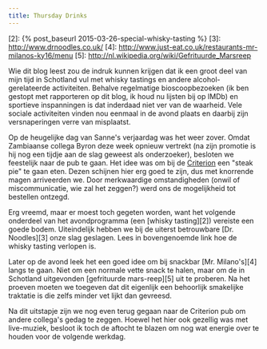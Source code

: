 ```yaml
---
title: Thursday Drinks
---
```

[1]: http://www.tripadvisor.co.uk/Restaurant_Review-g186533-d2460724-Reviews-Criterion_Public_House-St_Andrews_Fife_Scotland.html
[2]: {% post_baseurl 2015-03-26-special-whisky-tasting %}
[3]: http://www.drnoodles.co.uk/
[4]: http://www.just-eat.co.uk/restaurants-mr-milanos-ky16/menu
[5]: http://nl.wikipedia.org/wiki/Gefrituurde_Marsreep

Wie dit blog leest zou de indruk kunnen krijgen dat ik een groot deel van mijn tijd in Schotland vul met whisky tastings en andere alcohol-gerelateerde activiteiten. Behalve regelmatige bioscoopbezoeken (ik ben gestopt met rapporteren op dit blog, ik houd nu lijsten bij op IMDb) en sportieve inspanningen is dat inderdaad niet ver van de waarheid. Vele sociale activiteiten vinden nou eenmaal in de avond plaats en daarbij zijn versnaperingen verre van misplaatst.

Op de heugelijke dag van Sanne's verjaardag was het weer zover. Omdat Zambiaanse collega Byron deze week opnieuw vertrekt (na zijn promotie is hij nog een tijdje aan de slag geweest als onderzoeker), besloten we feestelijk naar de pub te gaan. Het idee was om bij de [Criterion][1] een "steak pie" te gaan eten. Dezen schijnen hier erg goed te zijn, dus met knorrende magen arriveerden we. Door merkwaardige omstandigheden (onwil of miscommunicatie, wie zal het zeggen?) werd ons de mogelijkheid tot bestellen ontzegd.

Erg vreemd, maar er moest toch gegeten worden, want het volgende onderdeel van het avondprogramma (een [whisky tasting][2]) vereiste een goede bodem. Uiteindelijk hebben we bij de uiterst betrouwbare [Dr. Noodles][3] onze slag geslagen. Lees in bovengenoemde link hoe de whisky tasting verlopen is.

Later op de avond leek het een goed idee om bij snackbar [Mr. Milano's][4] langs te gaan. Niet om een normale vette snack te halen, maar om de in Schotland uitgevonden [gefrituurde mars-reep][5] uit te proberen. Na het proeven moeten we toegeven dat dit eigenlijk een behoorlijk smakelijke traktatie is die zelfs minder vet lijkt dan gevreesd.

Na dit uitstapje zijn we nog even terug gegaan naar de Criterion pub om andere collega's gedag te zeggen. Hoewel het hier ook gezellig was met live-muziek, besloot ik toch de aftocht te blazen om nog wat energie over te houden voor de volgende werkdag.